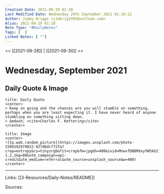 ```yaml
---
Creation Date: 2021-09-29 01:10
Last Modified Date: Wednesday 29th September 2021 01:10:22
Author: Jimmy Briggs <jimbrig1993@outlook.com>
Alias: 2021-09-29 01:10
Note Type: "#DailyNotes"
Tags: [  ]
Linked Notes: [ ""]
---
```


<< [[2021-09-28]] | [[2021-09-30]] >>

# Wednesday, September 2021

## Daily Quote & Image

```ad-quote
title: Daily Quote
<center>
> Keep on going and the chances are you will stumble on something, perhaps when you are least expecting it. I have never heard of anyone stumbling on something sitting down.
> &mdash; <cite>Charles F. Kettering</cite>
</center>
```

```ad-info
title: Image
<center>
![tp.web.random_picture](https://images.unsplash.com/photo-1509192979022-927d6dcf72fa?crop=entropy&cs=tinysrgb&fit=crop&fm=jpg&h=400&ixid=MnwxfDB8MXxyYW5kb218MHx8bGFuZHNjYXBlLHdhdGVyLHNwYWNlLHN1bixza3lsaW5lfHx8fHx8MTYzMjg5NDg4OQ&ixlib=rb-1.2.1&q=80&utm_campaign=api-credit&utm_medium=referral&utm_source=unsplash_source&w=400)
</center>
```

***

Links: [[3-Resources/Daily-Notes/README]]

Sources: